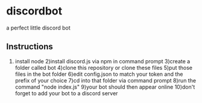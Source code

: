 # discordbot
a perfect little discord bot

Instructions
------------

1) install node
2)install discord.js via npm in command prompt
3)create a folder called bot
4)clone this repository or clone these files
5)put those files in the bot folder
6)edit config.json to match your token and the prefix of your choice
7)cd into that folder via command prompt
8)run the command "node index.js"
9)your bot should then appear online
10)don't forget to add your bot to a discord server
